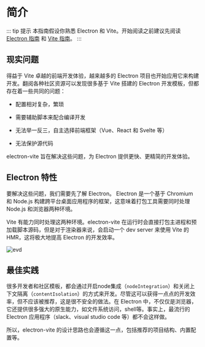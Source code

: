 # 简介

::: tip 提示
本指南假设你熟悉 Electron 和 Vite。开始阅读之前建议先阅读 [Electron 指南](https://www.electronjs.org/docs/) 和 [Vite 指南](https://cn.vitejs.dev/guide/)。
:::

## 现实问题

得益于 Vite 卓越的前端开发体验，越来越多的 Electron 项目也开始应用它来构建开发。翻阅各种社区资源可以发现很多基于 Vite 搭建的 Electron 开发模板，但都存在着一些共同的问题：

- 配置相对复杂，繁琐

- 需要辅助脚本来配合编译开发

- 无法举一反三，自主选择前端框架（Vue、React 和 Svelte 等）

- 无法保护源代码

electron-vite 旨在解决这些问题，为 Electron 提供更快、更精简的开发体验。

## Electron 特性

要解决这些问题，我们需要先了解 Electron。 Electron 是一个基于 Chromium 和 Node.js 构建跨平台桌面应用程序的框架，这意味着打包工具需要同时处理 Node.js 和浏览器两种环境。

Vite 有能力同时处理这两种环境。electron-vite 在运行时会直接打包主进程和预加载脚本源码，但是对于渲染器来说，会启动一个 dev server 来使用 Vite 的 HMR，这将极大地提高 Electron 的开发效率。

<script setup>
import { withBase } from 'vitepress'
</script>

<p>
  <img :src="withBase('/ev-dev.svg')" class="ev-dev" alt="evd">
</p>

## 最佳实践

很多开发者和社区模板，都会通过开启node集成（`nodeIntegration`）和关闭上下文隔离（`contentIsolation`）的方式来开发。尽管这可以获得一点点的开发效率，但不应该被推荐，这是很不安全的做法。在 Electron 中，不仅仅是浏览器，它还提供很多强大的原生能力，如文件系统访问，shell等。事实上，最流行的 Electron 应用程序（slack、visual studio code 等）都不会这样做。

所以，electron-vite 的设计思路也会遵循这一点，包括推荐的项目结构、内置配置等。
